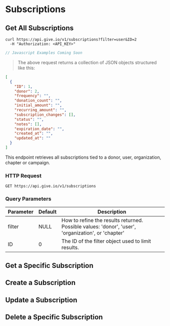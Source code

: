 # Subscriptions

## Get All Subscriptions

```shell
curl https://api.give.io/v1/subscriptions?filter=user&ID=2
  -H "Authorization: <API_KEY>"
```

```javascript
// Javascript Examples Coming Soon
```

> The above request returns a collection of JSON objects structured like this:

```json
[
  {
    "ID": 1,
    "donor": 2,
    "frequency": "",
    "donation_count": "",
    "initial_amount": "",
    "recurring_amount": "",
    "subscription_changes": [],
    "status": "",
    "notes": [],
    "expiration_date": "",
    "created_at": "",
    "updated_at": ""
  }
]
```

This endpoint retrieves all subscriptions tied to a donor, user, organization, chapter or campaign.

### HTTP Request

`GET https://api.give.io/v1/subscriptions`

### Query Parameters

Parameter | Default | Description
--------- | ------- | -----------
filter  | NULL | How to refine the results returned. Possible values: 'donor', 'user', 'organization', or 'chapter'
ID | 0 | The ID of the filter object used to limit results.

## Get a Specific Subscription

## Create a Subscription

## Update a Subscription

## Delete a Specific Subscription
